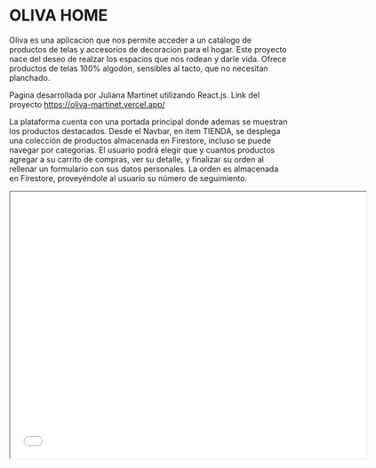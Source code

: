 # OLIVA HOME

Oliva es una aplicacion que nos permite acceder a un catálogo de productos de telas y accesorios de decoracion para el hogar. Este proyecto nace del deseo de realzar los espacios que nos rodean y darle vida. Ofrece productos de telas 100% algodón, sensibles al tacto, que no necesitan planchado.

Pagina desarrollada por Juliana Martinet utilizando React.js. Link del proyecto https://oliva-martinet.vercel.app/

La plataforma cuenta con una portada principal donde ademas se muestran los productos destacados. Desde el Navbar, en item TIENDA, se desplega una colección de productos almacenada en Firestore, incluso se puede navegar por categorias. El usuario podrá elegir que y cuantos productos agregar a su carrito de compras, ver su detalle, y finalizar su orden al rellenar un formulario con sus datos personales.
La orden es almacenada en Firestore, proveyéndole al usuario su número de seguimiento.


<iframe src="file:///Users/julianamartinet/Documents/ReactJS/oliva-martinet/Video%20web.webm" width="640" height="480"> </iframe>


